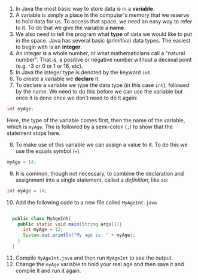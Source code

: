 1. In Java the most basic way to store data is in a **variable**.
2. A variable is simply a place in the computer's memory that we reserve to hold data for us. To access that space, we need an easy way to refer to it. To do that we give the variable a **name**.
3. We also need to tell the program what **type** of data we would like to put in the space. Java has several basic \(_primitive_\) data types. The easiest to begin with is an **integer**.
4. An integer is a whole number, or what mathematicians call a "natural number". That is, a positive or negative number without a decimal point \(e.g. -3 or 0 or 1 or 16, etc\).
5. In Java the integer type is denoted by the keyword `int`.
6. To create a variable we **declare** it.
7. To declare a variable we type the data type \(in this case `int`\), followed by the name. We need to do this before we can use the variable but once it is done once we don't need to do it again:

 ```java
 int myAge;
 ```

   Here, the type of the variable comes first, then the name of the variable, which is `myAge`. The is followed by a semi-colon \(`;`\) to show that the statement stops here.

8. To make use of this variable we can assign a value to it. To do this we use the equals symbol \(`=`\).

 ```java
 myAge = 14;
 ```

9. It is common, though not necessary, to combine the declaration and assignment into a single statement, called a _definition_, like so:

 ```java
 int myAge = 14;
 ```

10. Add the following code to a new file called `MyAgeInt.java`

 ```java
 
   public class MyAgeInt{
     public static void main(String args[]){
       int myAge = 12;
       System.out.println("My age is: " + myAge);
     }
   }
 ```

11. Compile `MyAgeInt.java` and then run `MyAgeInt` to see the output.
12. Change the `myAge` variable to hold your real age and then save it and compile it and run it again.



